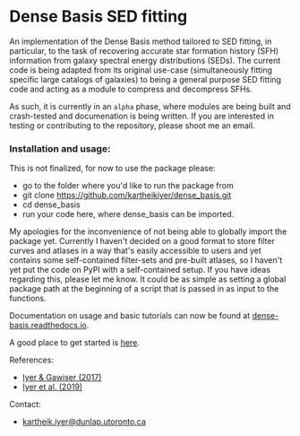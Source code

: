 # Dense Basis SED fitting

An implementation of the Dense Basis method tailored to SED fitting, in particular, to the task of recovering accurate star formation history (SFH) information from galaxy spectral energy distributions (SEDs). The current code is being adapted from its original use-case (simultaneously fitting specific large catalogs of galaxies) to being a general purpose SED fitting code and acting as a module to compress and decompress SFHs. 

As such, it is currently in an `alpha` phase, where modules are being built and crash-tested and documenation is being written. If you are interested in testing or contributing to the repository, please shoot me an email. 

### Installation and usage:

This is not finalized, for now to use the package please:

- go to the folder where you'd like to run the package from
- git clone https://github.com/kartheikiyer/dense_basis.git
- cd dense_basis
- run your code here, where dense_basis can be imported.

My apologies for the inconvenience of not being able to globally import the package yet. Currently I haven't decided on a good format to store filter curves and atlases in a way that's easily accessible to users and yet contains some self-contained filter-sets and pre-built atlases, so I haven't yet put the code on PyPI with a self-contained setup. If you have ideas regarding this, please let me know. It could be as simple as setting a global package path at the beginning of a script that is passed in as input to the functions. 

Documentation on usage and basic tutorials can now be found at [dense-basis.readthedocs.io](https://dense-basis.readthedocs.io). 

A good place to get started is [here](https://github.com/kartheikiyer/dense_basis/blob/master/docs/tutorials/getting_started.ipynb).

References:
- [Iyer & Gawiser (2017)](https://iopscience.iop.org/article/10.3847/1538-4357/aa63f0/meta)
- [Iyer et al. (2019)](https://iopscience.iop.org/article/10.3847/1538-4357/ab2052/meta) 

Contact:
- kartheik.iyer@dunlap.utoronto.ca
